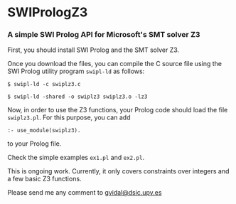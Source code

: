 # SWIPrologZ3

### A simple SWI Prolog API for Microsoft's SMT solver Z3


First, you should install SWI Prolog and the SMT solver Z3.

Once you download the files, you can compile the C source file using the SWI Prolog utility program ````swipl-ld```` as follows:

````$ swipl-ld -c swiplz3.c````

````$ swipl-ld -shared -o swiplz3 swiplz3.o -lz3````

Now, in order to use the Z3 functions, your Prolog code should load the file ```swiplz3.pl```. For this purpose, you can add

````:- use_module(swiplz3).````

to your Prolog file.

Check the simple examples ```ex1.pl``` and ```ex2.pl```.

This is ongoing work. Currently, it only covers constraints over integers and a few basic Z3 functions.

Please send me any comment to <gvidal@dsic.upv.es>
